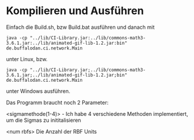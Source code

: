 # Kompilieren und Ausführen
Einfach die Build.sh, bzw Build.bat ausführen und danach mit

`java -cp "../lib/CI-Library.jar:../lib/commons-math3-3.6.1.jar:../lib/animated-gif-lib-1.2.jar:bin" de.buffalodan.ci.network.Main`

unter Linux, bzw.

`java -cp "../lib/CI-Library.jar;../lib/commons-math3-3.6.1.jar;../lib/animated-gif-lib-1.2.jar;bin" de.buffalodan.ci.network.Main`

unter Windows ausführen.

Das Programm braucht noch 2 Parameter:

\<sigmamethode(1-4)\> - Ich habe 4 verschiedene Methoden implementiert, um die Sigmas zu inititalisieren

\<num rbfs\> Die Anzahl der RBF Units
